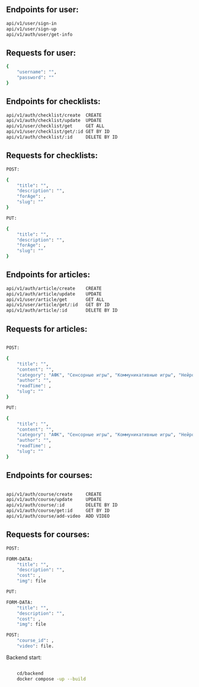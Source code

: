 


## Endpoints for user:
```bash
api/v1/user/sign-in
api/v1/user/sign-up
api/v1/auth/user/get-info
```

## Requests for user:
```bash
{
    "username": "",
    "password": ""
}
```

## Endpoints for checklists:
```bash
api/v1/auth/checklist/create  CREATE
api/v1/auth/checklist/update  UPDATE
api/v1/user/checklist/get     GET ALL
api/v1/user/checklist/get/:id GET BY ID
api/v1/auth/checklist/:id     DELETE BY ID
```

## Requests for checklists:
```bash
POST:

{
    "title": "",
    "description": "",
    "forAge": ,
    "slug": ""
}

PUT:

{
    "title": "",
    "description": "",
    "forAge": ,
    "slug": ""
}
```

## Endpoints for articles:
```bash
api/v1/auth/article/create    CREATE
api/v1/auth/article/update    UPDATE
api/v1/user/article/get       GET ALL
api/v1/user/article/get/:id   GET BY ID
api/v1/auth/article/:id       DELETE BY ID
```

## Requests for articles:
```bash

POST:

{
    "title": "",
    "content": "",
    "category": "АФК", "Сенсорные игры", "Коммуникативные игры", "Нейроигры",
    "author": "",
    "readTime": ,
    "slug": ""
}

PUT:

{
    "title": "",
    "content": "",
    "category": "АФК", "Сенсорные игры", "Коммуникативные игры", "Нейроигры",
    "author": "",
    "readTime": ,
    "slug": ""
}
```

## Endpoints for courses:
```bash

api/v1/auth/course/create     CREATE
api/v1/auth/course/update     UPDATE
api/v1/auth/course/:id        DELETE BY ID
api/v1/auth/course/get:id     GET BY ID
api/v1/auth/course/add-video  ADD VIDEO
``` 

## Requests for courses:
```bash
POST:

FORM-DATA:
    "title": "",
    "description": "",
    "cost": ,
    "img": file

PUT:

FORM-DATA:
    "title": "",
    "description": "",
    "cost": ,
    "img": file

POST:
    "course_id": ,
    "video": file.
```

Backend start:
```bash

    cd/backend
    docker compose -up --build

```